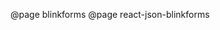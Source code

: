 <!--
This file enumerates the exact order of root pages in the left sidebar.
-->

@page blinkforms
@page react-json-blinkforms